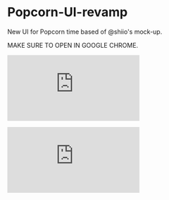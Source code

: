 Popcorn-UI-revamp
=================

New UI for Popcorn time based of @shiio's mock-up.

MAKE SURE TO OPEN IN GOOGLE CHROME.

![](http://i.imgsnap.tk/image.php?i=40385d6555a0fd842828a896fa26fe6222fc01d9193ab5bbb722003916684919e7cb5bbb)

![](http://i.imgsnap.tk/image.php?i=d3075ad984cfd842828a896fa26fe6222fc01d9193a5d4290892857304f9ca7b6d5d429)